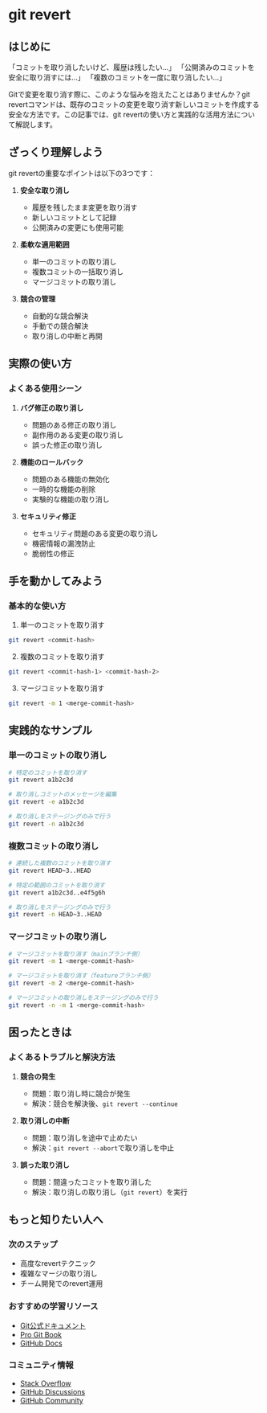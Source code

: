 # git revert

## はじめに

「コミットを取り消したいけど、履歴は残したい...」
「公開済みのコミットを安全に取り消すには...」
「複数のコミットを一度に取り消したい...」

Gitで変更を取り消す際に、このような悩みを抱えたことはありませんか？git revertコマンドは、既存のコミットの変更を取り消す新しいコミットを作成する安全な方法です。この記事では、git revertの使い方と実践的な活用方法について解説します。

## ざっくり理解しよう

git revertの重要なポイントは以下の3つです：

1. **安全な取り消し**
   - 履歴を残したまま変更を取り消す
   - 新しいコミットとして記録
   - 公開済みの変更にも使用可能

2. **柔軟な適用範囲**
   - 単一のコミットの取り消し
   - 複数コミットの一括取り消し
   - マージコミットの取り消し

3. **競合の管理**
   - 自動的な競合解決
   - 手動での競合解決
   - 取り消しの中断と再開

## 実際の使い方

### よくある使用シーン

1. **バグ修正の取り消し**
   - 問題のある修正の取り消し
   - 副作用のある変更の取り消し
   - 誤った修正の取り消し

2. **機能のロールバック**
   - 問題のある機能の無効化
   - 一時的な機能の削除
   - 実験的な機能の取り消し

3. **セキュリティ修正**
   - セキュリティ問題のある変更の取り消し
   - 機密情報の漏洩防止
   - 脆弱性の修正

## 手を動かしてみよう

### 基本的な使い方

1. 単一のコミットを取り消す
```bash
git revert <commit-hash>
```

2. 複数のコミットを取り消す
```bash
git revert <commit-hash-1> <commit-hash-2>
```

3. マージコミットを取り消す
```bash
git revert -m 1 <merge-commit-hash>
```

## 実践的なサンプル

### 単一のコミットの取り消し

```bash
# 特定のコミットを取り消す
git revert a1b2c3d

# 取り消しコミットのメッセージを編集
git revert -e a1b2c3d

# 取り消しをステージングのみで行う
git revert -n a1b2c3d
```

### 複数コミットの取り消し

```bash
# 連続した複数のコミットを取り消す
git revert HEAD~3..HEAD

# 特定の範囲のコミットを取り消す
git revert a1b2c3d..e4f5g6h

# 取り消しをステージングのみで行う
git revert -n HEAD~3..HEAD
```

### マージコミットの取り消し

```bash
# マージコミットを取り消す（mainブランチ側）
git revert -m 1 <merge-commit-hash>

# マージコミットを取り消す（featureブランチ側）
git revert -m 2 <merge-commit-hash>

# マージコミットの取り消しをステージングのみで行う
git revert -n -m 1 <merge-commit-hash>
```

## 困ったときは

### よくあるトラブルと解決方法

1. **競合の発生**
   - 問題：取り消し時に競合が発生
   - 解決：競合を解決後、`git revert --continue`

2. **取り消しの中断**
   - 問題：取り消しを途中で止めたい
   - 解決：`git revert --abort`で取り消しを中止

3. **誤った取り消し**
   - 問題：間違ったコミットを取り消した
   - 解決：取り消しの取り消し（`git revert`）を実行

## もっと知りたい人へ

### 次のステップ

- 高度なrevertテクニック
- 複雑なマージの取り消し
- チーム開発でのrevert運用

### おすすめの学習リソース

- [Git公式ドキュメント](https://git-scm.com/docs/git-revert)
- [Pro Git Book](https://git-scm.com/book/ja/v2)
- [GitHub Docs](https://docs.github.com/ja)

### コミュニティ情報

- [Stack Overflow](https://stackoverflow.com/questions/tagged/git)
- [GitHub Discussions](https://github.com/git/git/discussions)
- [GitHub Community](https://github.community/)
